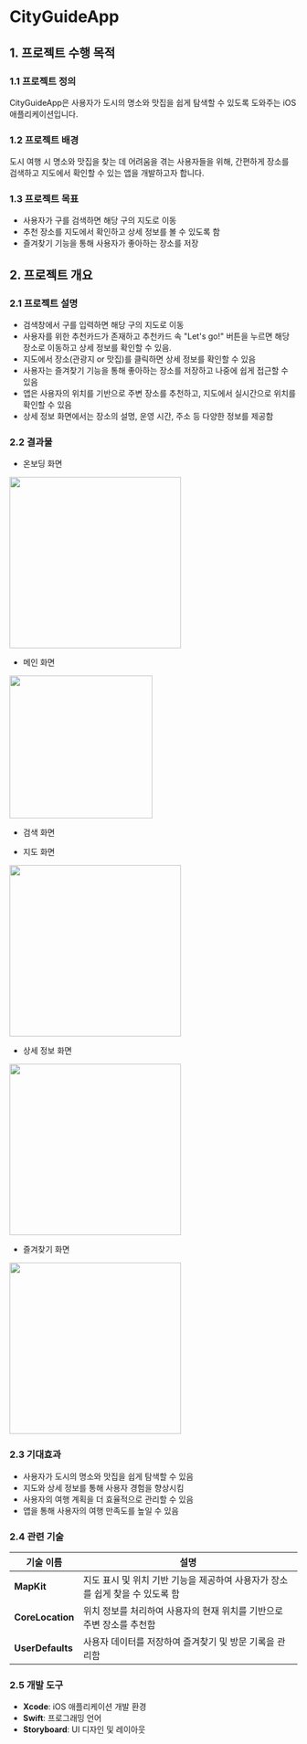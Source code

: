 # CityGuideApp

## 1. 프로젝트 수행 목적
### 1.1 프로젝트 정의
CityGuideApp은 사용자가 도시의 명소와 맛집을 쉽게 탐색할 수 있도록 도와주는 iOS 애플리케이션입니다.

### 1.2 프로젝트 배경
도시 여행 시 명소와 맛집을 찾는 데 어려움을 겪는 사용자들을 위해, 간편하게 장소를 검색하고 지도에서 확인할 수 있는 앱을 개발하고자 합니다.

### 1.3 프로젝트 목표
- 사용자가 구를 검색하면 해당 구의 지도로 이동
- 추천 장소를 지도에서 확인하고 상세 정보를 볼 수 있도록 함
- 즐겨찾기 기능을 통해 사용자가 좋아하는 장소를 저장

## 2. 프로젝트 개요
### 2.1 프로젝트 설명
- 검색창에서 구를 입력하면 해당 구의 지도로 이동
- 사용자를 위한 추천카드가 존재하고 추천카드 속 "Let's go!" 버튼을 누르면 해당 장소로 이동하고 상세 정보를 확인할 수 있음.
- 지도에서 장소(관광지 or 맛집)를 클릭하면 상세 정보를 확인할 수 있음
- 사용자는 즐겨찾기 기능을 통해 좋아하는 장소를 저장하고 나중에 쉽게 접근할 수 있음
- 앱은 사용자의 위치를 기반으로 주변 장소를 추천하고, 지도에서 실시간으로 위치를 확인할 수 있음
- 상세 정보 화면에서는 장소의 설명, 운영 시간, 주소 등 다양한 정보를 제공함

### 2.2 결과물
- 온보딩 화면
<img src="https://github.com/user-attachments/assets/2ae46630-e1e6-43ed-9c94-c306d9efea40" width="300">

- 메인 화면
<img src="https://github.com/user-attachments/assets/aa781b6f-258c-4651-a867-b23c199c3c28" width="250">

- 검색 화면


- 지도 화면
<img src="https://github.com/user-attachments/assets/7d8e9f0a-1b2c-3d4e-5f6a-7b8c9d0e1f2a" width="300">

- 상세 정보 화면
<img src="https://github.com/user-attachments/assets/9d8e7f6a-5b4c-3d2e-1f0a-9b8c7d6e5f4a" width="300">

- 즐겨찾기 화면
<img src="https://github.com/user-attachments/assets/1a2b3c4d-5e6f-7a8b-9c0d-1e2f3a4b5c6d" width="300">

### 2.3 기대효과
- 사용자가 도시의 명소와 맛집을 쉽게 탐색할 수 있음
- 지도와 상세 정보를 통해 사용자 경험을 향상시킴
- 사용자의 여행 계획을 더 효율적으로 관리할 수 있음
- 앱을 통해 사용자의 여행 만족도를 높일 수 있음

### 2.4 관련 기술
| 기술 이름 | 설명 |
|-----------|------|
| **MapKit** | 지도 표시 및 위치 기반 기능을 제공하여 사용자가 장소를 쉽게 찾을 수 있도록 함 |
| **CoreLocation** | 위치 정보를 처리하여 사용자의 현재 위치를 기반으로 주변 장소를 추천함 |
| **UserDefaults** | 사용자 데이터를 저장하여 즐겨찾기 및 방문 기록을 관리함 |

### 2.5 개발 도구
- **Xcode**: iOS 애플리케이션 개발 환경
- **Swift**: 프로그래밍 언어
- **Storyboard**: UI 디자인 및 레이아웃
